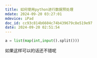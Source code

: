 ```yaml
---
title: 如何使用python进行数据预处理
mdate: 2024-09-20 03:27:01
mdevice: iPad
doc_id: cc93c814b6604c74b439679c8e519e97
date: 2024-09-20 02:51:54
---
```


```python
a = list(map(int,input().split()))

```
 如果这样可以的话还不错呢